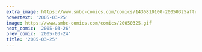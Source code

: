 ```yaml
---
extra_image: https://www.smbc-comics.com/comics/1436810100-20050325after.png
hovertext: '2005-03-25'
image: https://www.smbc-comics.com/comics/20050325.gif
next_comic: '2005-03-26'
prev_comic: '2005-03-24'
title: '2005-03-25'
---
```


